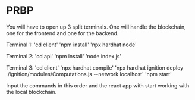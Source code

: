# PRBP

You will have to open up 3 split terminals. One will handle the blockchain, one for the frontend and one for the backend.

Terminal 1: 'cd client'
            'npm install'
            'npx hardhat node'

Terminal 2: 'cd api'
            'npm install'
            'node index.js'

Terminal 3: 'cd client'
            'npx hardhat compile'
            'npx hardhat ignition deploy ./ignition/modules/Computations.js --network localhost'
            'npm start'

Input the commands in this order and the react app with start working with the local blockchain.